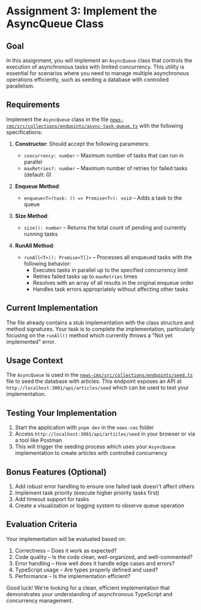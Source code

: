 # Assignment 3: Implement the AsyncQueue Class

## Goal

In this assignment, you will implement an `AsyncQueue` class that controls the execution of asynchronous tasks with limited concurrency. This utility is essential for scenarios where you need to manage multiple asynchronous operations efficiently, such as seeding a database with controlled parallelism.

## Requirements

Implement the `AsyncQueue` class in the file [`news-cms/src/collections/endpoints/async-task-queue.ts`](https://github.com/dpnolte/next-node-assignment/blob/main/news-cms/src/collections/endpoints/async-task-queue.ts) with the following specifications:

1. **Constructor**: Should accept the following parameters:

   - `concurrency: number` – Maximum number of tasks that can run in parallel
   - `maxRetries?: number` – Maximum number of retries for failed tasks (default: 0)

2. **Enqueue Method**:

   - `enqueue<T>(task: () => Promise<T>): void` – Adds a task to the queue

3. **Size Method**:

   - `size(): number` – Returns the total count of pending and currently running tasks

4. **RunAll Method**:
   - `runAll<T>(): Promise<T[]>` – Processes all enqueued tasks with the following behavior:
     - Executes tasks in parallel up to the specified concurrency limit
     - Retries failed tasks up to `maxRetries` times
     - Resolves with an array of all results in the original enqueue order
     - Handles task errors appropriately without affecting other tasks

## Current Implementation

The file already contains a stub implementation with the class structure and method signatures. Your task is to complete the implementation, particularly focusing on the `runAll()` method which currently throws a "Not yet implemented" error.

## Usage Context

The `AsyncQueue` is used in the [`news-cms/src/collections/endpoints/seed.ts`](https://github.com/dpnolte/next-node-assignment/blob/main/news-cms/src/collections/endpoints/seed.ts) file to seed the database with articles. This endpoint exposes an API at `http://localhost:3001/api/articles/seed` which can be used to test your implementation.

## Testing Your Implementation

1. Start the application with `pnpm dev` in the `news-cms` folder
2. Access `http://localhost:3001/api/articles/seed` in your browser or via a tool like Postman
3. This will trigger the seeding process which uses your `AsyncQueue` implementation to create articles with controlled concurrency

## Bonus Features (Optional)

1. Add robust error handling to ensure one failed task doesn't affect others
2. Implement task priority (execute higher priority tasks first)
3. Add timeout support for tasks
4. Create a visualization or logging system to observe queue operation

## Evaluation Criteria

Your implementation will be evaluated based on:

1. Correctness – Does it work as expected?
2. Code quality – Is the code clean, well-organized, and well-commented?
3. Error handling – How well does it handle edge cases and errors?
4. TypeScript usage – Are types properly defined and used?
5. Performance – Is the implementation efficient?

Good luck! We're looking for a clean, efficient implementation that demonstrates your understanding of asynchronous TypeScript and concurrency management.
